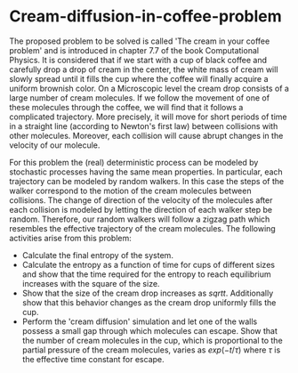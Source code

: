 # Cream-diffusion-in-coffee-problem
The proposed problem to be solved is called 'The cream in your coffee problem' and is introduced in chapter 7.7 of the book Computational Physics. It is considered that if we start with a cup of black coffee and carefully drop a drop of cream in the center, the white mass of cream will slowly spread until it fills the cup where the coffee will finally acquire a uniform brownish color. On a Microscopic level the cream drop consists of a large number of cream molecules. If we follow the movement of one of these molecules through the coffee, we will find that it follows a complicated trajectory. More precisely, it will move for short periods of time in a straight line (according to Newton's first law) between collisions with other molecules. Moreover, each collision will cause abrupt changes in the velocity of our molecule.

For this problem the (real) deterministic process can be modeled by stochastic processes having the same mean properties. In particular, each trajectory can be modeled by random walkers. In this case the steps of the walker correspond to the motion of the cream molecules between collisions. The change of direction of the velocity of the molecules after each collision is modeled by letting the direction of each walker step be random. Therefore, our random walkers will follow a zigzag path which resembles the effective trajectory of the cream molecules. The following activities arise from this problem:
- Calculate the final entropy of the system.
- Calculate the entropy as a function of time for cups of different sizes and show that the time required for the entropy to reach equilibrium increases with the square of the size.
- Show that the size of the cream drop increases as $sqrt{t}$. Additionally show that this behavior changes as the cream drop uniformly fills the cup.
- Perform the 'cream diffusion' simulation and let one of the walls possess a small gap through which molecules can escape. Show that the number of cream molecules in the cup, which is proportional to the partial pressure of the cream molecules, varies as $exp{(-t/\tau)}$ where $\tau$ is the effective time constant for escape.
